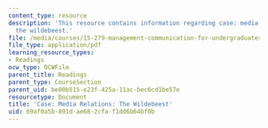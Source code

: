 ```yaml
---
content_type: resource
description: 'This resource contains information regarding case: media relations:
  the wildebeest.'
file: /media/courses/15-279-management-communication-for-undergraduates-fall-2012/69af0a5b891dae682cfaf1dd6b64bf0b_MIT15_279F12_wldbstCase.pdf
file_type: application/pdf
learning_resource_types:
- Readings
ocw_type: OCWFile
parent_title: Readings
parent_type: CourseSection
parent_uid: be00b515-e23f-425a-11ac-bec6cd1be57e
resourcetype: Document
title: 'Case: Media Relations: The Wildebeest'
uid: 69af0a5b-891d-ae68-2cfa-f1dd6b64bf0b
---
```

